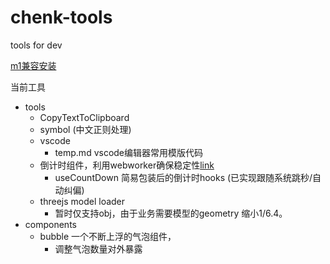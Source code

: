 # chenk-tools
tools for dev

[m1兼容安装](https://www.xiang007.com/2021/07/22/Mac-M1%E5%AE%89%E8%A3%85pyenv%E6%95%99%E7%A8%8B/)

当前工具

- tools
  - CopyTextToClipboard
  - symbol (中文正则处理)
  - vscode
    - temp.md vscode编辑器常用模版代码
  - 倒计时组件，利用webworker确保稳定性[link](https://juejin.cn/post/6844903956422852621)
    - useCountDown 简易包装后的倒计时hooks (已实现跟随系统跳秒/自动纠偏)
  - threejs model loader
    - 暂时仅支持obj，由于业务需要模型的geometry 缩小1/6.4。 
- components
  - bubble 一个不断上浮的气泡组件，
    - 调整气泡数量对外暴露

